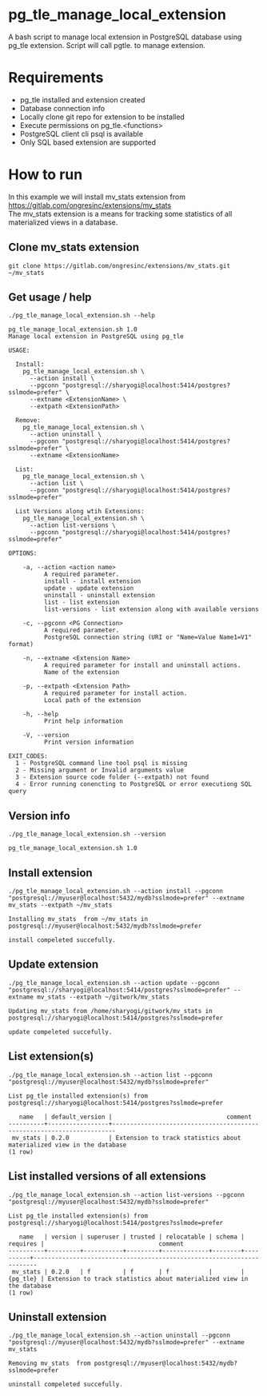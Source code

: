# pg_tle_manage_local_extension
A bash script to manage local extension in PostgreSQL database using pg_tle extension. Script will call pgtle.<functions> to manage extension.

# Requirements

- pg_tle installed and extension created
- Database connection info
- Locally clone git repo for extension to be installed
- Execute permissions on pg_tle.\<functions\>
- PostgreSQL client cli psql is available
- Only SQL based extension are supported

# How to run

In this example we will install mv_stats extension from https://gitlab.com/ongresinc/extensions/mv_stats  
The mv_stats extension is a means for tracking some statistics of all materialized views in a database.

## Clone mv_stats extension

```
git clone https://gitlab.com/ongresinc/extensions/mv_stats.git ~/mv_stats

```

## Get usage / help

`./pg_tle_manage_local_extension.sh --help`

```
pg_tle_manage_local_extension.sh 1.0
Manage local extension in PostgreSQL using pg_tle

USAGE:

  Install:
    pg_tle_manage_local_extension.sh \
      --action install \
      --pgconn "postgresql://sharyogi@localhost:5414/postgres?sslmode=prefer" \
      --extname <ExtensionName> \
      --extpath <ExtensionPath>

  Remove:
    pg_tle_manage_local_extension.sh \
      --action uninstall \
      --pgconn "postgresql://sharyogi@localhost:5414/postgres?sslmode=prefer" \
      --extname <ExtensionName>

  List:
    pg_tle_manage_local_extension.sh \
      --action list \
      --pgconn "postgresql://sharyogi@localhost:5414/postgres?sslmode=prefer"

  List Versions along wtih Extensions:
    pg_tle_manage_local_extension.sh \
      --action list-versions \
      --pgconn "postgresql://sharyogi@localhost:5414/postgres?sslmode=prefer"

OPTIONS:

    -a, --action <action name>
          A required parameter.
          install - install extension
          update - update extension
          uninstall - uninstall extension
          list - list extension
          list-versions - list extension along with available versions

    -c, --pgconn <PG Connection>
          A required parameter.
          PostgreSQL connection string (URI or "Name=Value Name1=V1" format)

    -n, --extname <Extension Name>
          A required parameter for install and uninstall actions.
          Name of the extension

    -p, --extpath <Extension Path>
          A required parameter for install action.
          Local path of the extension

    -h, --help
          Print help information

    -V, --version
          Print version information

EXIT_CODES:
  1 - PostgreSQL command line tool psql is missing
  2 - Missing argument or Invalid arguments value
  3 - Extension source code folder (--extpath) not found
  4 - Error running conencting to PostgreSQL or error executiong SQL query

```

## Version info

`./pg_tle_manage_local_extension.sh --version`

```
pg_tle_manage_local_extension.sh 1.0
```

## Install extension

`./pg_tle_manage_local_extension.sh --action install --pgconn "postgresql://myuser@localhost:5432/mydb?sslmode=prefer" --extname mv_stats --extpath ~/mv_stats`

```
Installing mv_stats  from ~/mv_stats in postgresql://myuser@localhost:5432/mydb?sslmode=prefer

install compeleted succefully.
```

## Update extension

`./pg_tle_manage_local_extension.sh --action update --pgconn "postgresql://sharyogi@localhost:5414/postgres?sslmode=prefer" --extname mv_stats --extpath ~/gitwork/mv_stats`

```
Updating mv_stats from /home/sharyogi/gitwork/mv_stats in postgresql://sharyogi@localhost:5414/postgres?sslmode=prefer

update compeleted succefully.
```

## List extension(s)

`./pg_tle_manage_local_extension.sh --action list --pgconn "postgresql://myuser@localhost:5432/mydb?sslmode=prefer"`

```
List pg_tle installed extension(s) from postgresql://sharyogi@localhost:5414/postgres?sslmode=prefer

   name   | default_version |                                comment                                
----------+-----------------+-----------------------------------------------------------------------
 mv_stats | 0.2.0           | Extension to track statistics about materialized view in the database
(1 row)
```

## List installed versions of all extensions

`./pg_tle_manage_local_extension.sh --action list-versions --pgconn "postgresql://myuser@localhost:5432/mydb?sslmode=prefer"`


```
List pg_tle installed extension(s) from postgresql://sharyogi@localhost:5414/postgres?sslmode=prefer

   name   | version | superuser | trusted | relocatable | schema | requires |                                comment                                
----------+---------+-----------+---------+-------------+--------+----------+-----------------------------------------------------------------------
 mv_stats | 0.2.0   | f         | f       | f           |        | {pg_tle} | Extension to track statistics about materialized view in the database
(1 row)
```

## Uninstall extension

`./pg_tle_manage_local_extension.sh --action uninstall --pgconn "postgresql://myuser@localhost:5432/mydb?sslmode=prefer" --extname mv_stats`

```
Removing mv_stats  from postgresql://myuser@localhost:5432/mydb?sslmode=prefer

uninstall compeleted succefully.
```

